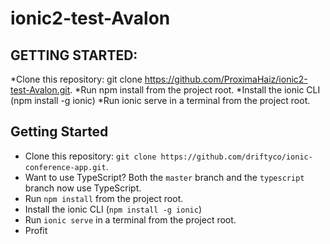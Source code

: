 # ionic2-test-Avalon

## GETTING STARTED:
*Clone this repository: git clone https://github.com/ProximaHaiz/ionic2-test-Avalon.git.
*Run npm install from the project root.
*Install the ionic CLI (npm install -g ionic)
*Run ionic serve in a terminal from the project root.



## Getting Started

* Clone this repository: `git clone https://github.com/driftyco/ionic-conference-app.git`.
* Want to use TypeScript? Both the `master` branch and the `typescript` branch now use TypeScript.
* Run `npm install` from the project root.
* Install the ionic CLI (`npm install -g ionic`)
* Run `ionic serve` in a terminal from the project root.
* Profit
